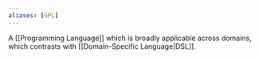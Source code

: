 ```yaml
---
aliases: [GPL]
---
```


A [[Programming Language]] which is broadly applicable across domains, which contrasts with [[Domain-Specific Language|DSL]].